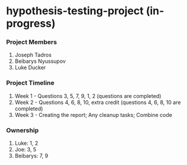 # hypothesis-testing-project (in-progress)

### Project Members

1. Joseph Tadros
2. Beibarys Nyussupov
3. Luke Ducker


### Project Timeline

1. Week 1 - Questions 3, 5, 7, 9, 1, 2 (questions are completed)
2. Week 2 - Questions 4, 6, 8, 10, extra credit (questions 4, 6, 8, 10 are completed)
3. Week 3 - Creating the report; Any cleanup tasks; Combine code
### Ownership

1. Luke: 1, 2
2. Joe: 3, 5
3. Beibarys: 7, 9
